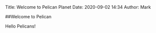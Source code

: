 Title: Welcome to Pelican Planet
Date: 2020-09-02 14:34
Author: Mark

##Welcome to Pelican

Hello Pelicans!
